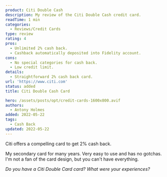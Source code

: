 ```yaml
---
product: Citi Double Cash
description: My review of the Citi Double Cash credit card.
readTime: 1 min
categories:
  - Reviews/Credit Cards
type: review
rating: 4
pros:
  - Unlimited 2% cash back.
  - Cashback automatically deposited into Fidelity account.
cons:
  - No special categories for cash back.
  - Low credit limit.
details:
  - Straightforward 2% cash back card.
url: 'https://www.citi.com'
status: added
title: Citi Double Cash Card

hero: /assets/posts/opt/credit-cards-1600x800.avif
authors:
  - Antony Holmes
added: 2022-05-22
tags:
  - Cash Back
updated: 2022-05-22
---
```


Citi offers a compelling card to get 2% cash back.

<!-- more -->

My secondary card for many years. Very easy to use and has no gotchas. I'm not a fan of the card design, but you can't have everything.

_Do you have a Citi Double Card card? What were your experiences?_
